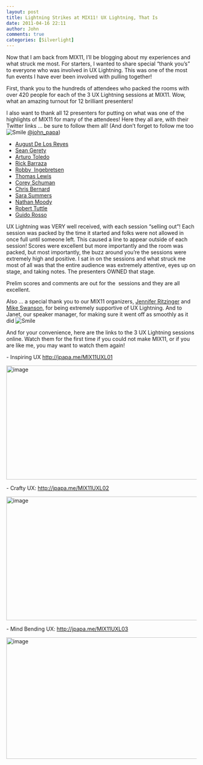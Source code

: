 ```yaml
---
layout: post
title: Lightning Strikes at MIX11! UX Lightning, That Is
date: 2011-04-16 22:11
author: John
comments: true
categories: [Silverlight]
---
```

<p>Now that I am back from MIX11, I&rsquo;ll be blogging about my experiences and what struck me most. For starters, I wanted to share special &ldquo;thank you&rsquo;s&rdquo;&nbsp; to everyone who was involved in UX Lightning. This was one of the most fun events I have ever been involved with pulling together!</p>
<p>First, thank you to the hundreds of attendees who packed the rooms with over 420 people for each of the 3 UX Lightning sessions at MIX11. Wow, what an amazing turnout for 12 brilliant presenters!</p>
<p>I also want to thank all 12 presenters for putting on what was one of the highlights of MIX11 for many of the attendees! Here they all are, with their Twitter links &hellip; be sure to follow them all! (And don&rsquo;t forget to follow me too <img src="http://images.johnpapa.net/wp-content/uploads/files/media/image/Windows-Live-Writer/Lightning-Strikes-at-MIX11-UX-Lightning_10928/wlEmoticon-smile_2.png" alt="Smile" class="wlEmoticon wlEmoticon-smile" style="border-style: none;" />&nbsp;<a href="http://twitter.com/john_papa">@john_papa</a>)</p>
<ul>
<li><a href="http://twitter.com/augustdlr">August De Los Reyes</a></li>
<li><a href="http://twitter.com/IdeaKitchn">Sean Gerety</a></li>
<li><a href="http://twitter.com/arturot">Arturo Toledo</a> </li>
<li><a href="http://twitter.com/rickbarraza">Rick Barraza</a> </li>
<li><a href="http://twitter.com/ingebretsen">Robby&nbsp; Ingebretsen</a></li>
<li><a href="http://twitter.com/TommyLee">Thomas Lewis</a> </li>
<li><a href="http://twitter.com/cschuman">Corey Schuman</a> </li>
<li><a href="http://twitter.com/chrisbernard">Chris Bernard</a> </li>
<li><a href="http://twitter.com/ssummers">Sara Summers</a> </li>
<li><a href="http://twitter.com/atomick">Nathan Moody</a> </li>
<li><a href="http://twitter.com/rktut">Robert Tuttle</a></li>
<li><a href="http://twitter.com/GuidoRosso">Guido Rosso</a></li>
</ul>
<p>UX Lightning was VERY well received, with each session &ldquo;selling out&rdquo;! Each session was packed by the time it started and folks were not allowed in once full until someone left. This caused a line to appear outside of each session! Scores were excellent but more importantly and the room was packed, but most importantly, the buzz around you&rsquo;re the sessions were extremely high and positive. I sat in on the sessions and what struck me most of all was that the entire audience was extremely attentive, eyes up on stage, and taking notes. The presenters OWNED that stage.</p>
<p>Prelim scores and comments are out for the&nbsp; sessions and they are all excellent.</p>
<p>Also &hellip; a special thank you to our MIX11 organizers, <a href="http://twitter.com/Ritzy">Jennifer Ritzinger</a> and <a href="http://twitter.com/anyware">Mike Swanson</a>, for being extremely supportive of UX Lightning. And to Janet, our speaker manager, for making sure it went off as smoothly as it did <img src="http://images.johnpapa.net/wp-content/uploads/files/media/image/Windows-Live-Writer/Lightning-Strikes-at-MIX11-UX-Lightning_10928/wlEmoticon-smile_2.png" alt="Smile" class="wlEmoticon wlEmoticon-smile" style="border-style: none;" /></p>
<p>And for your convenience, here are the links to the 3 UX Lightning sessions online. Watch them for the first time if you could not make MIX11, or if you are like me, you may want to watch them again!</p>
<p>- Inspiring UX <a href="http://jpapa.me/MIX11UXL01">http://jpapa.me/MIX11UXL01</a></p>
<p><a href="http://jpapa.me/MIX11UXL01"><img height="301" width="578" src="http://images.johnpapa.net/wp-content/uploads/files/media/image/Windows-Live-Writer/Lightning-Strikes-at-MIX11-UX-Lightning_10928/image_9.png" alt="image" border="0" title="image" style="background-image: none; padding-left: 0px; padding-right: 0px; display: block; float: none; margin-left: auto; margin-right: auto; padding-top: 0px; border: 0px;" /></a></p>
<p>- Crafty UX: <a href="http://jpapa.me/MIX11UXL02">http://jpapa.me/MIX11UXL02</a></p>
<p><a href="http://jpapa.me/MIX11UXL02"><img height="327" width="586" src="http://images.johnpapa.net/wp-content/uploads/files/media/image/Windows-Live-Writer/Lightning-Strikes-at-MIX11-UX-Lightning_10928/image_6.png" alt="image" border="0" title="image" style="background-image: none; padding-left: 0px; padding-right: 0px; display: block; float: none; margin-left: auto; margin-right: auto; padding-top: 0px; border: 0px;" /></a></p>
<p>- Mind Bending UX: <a href="http://jpapa.me/MIX11UXL03">http://jpapa.me/MIX11UXL03</a></p>
<p><a href="http://jpapa.me/MIX11UXL03"><img height="321" width="567" src="http://images.johnpapa.net/wp-content/uploads/files/media/image/Windows-Live-Writer/Lightning-Strikes-at-MIX11-UX-Lightning_10928/image_3.png" alt="image" border="0" title="image" style="background-image: none; padding-left: 0px; padding-right: 0px; display: block; float: none; margin-left: auto; margin-right: auto; padding-top: 0px; border: 0px;" /></a></p>

